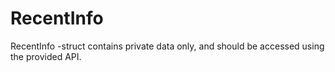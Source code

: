 # RecentInfo

RecentInfo -struct contains private data only, and should be accessed using the provided API.
